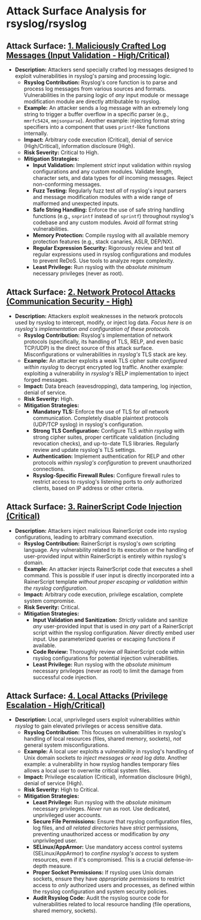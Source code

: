 # Attack Surface Analysis for rsyslog/rsyslog

## Attack Surface: [1. Maliciously Crafted Log Messages (Input Validation - High/Critical)](./attack_surfaces/1__maliciously_crafted_log_messages__input_validation_-_highcritical_.md)

*   **Description:** Attackers send specially crafted log messages designed to exploit vulnerabilities in rsyslog's parsing and processing logic.
    *   **Rsyslog Contribution:** Rsyslog's core function is to parse and process log messages from various sources and formats. Vulnerabilities in the parsing logic of *any* input module or message modification module are directly attributable to rsyslog.
    *   **Example:** An attacker sends a log message with an extremely long string to trigger a buffer overflow in a specific parser (e.g., `mmrfc5424`, `mmjsonparse`). Another example: injecting format string specifiers into a component that uses `printf`-like functions internally.
    *   **Impact:** Arbitrary code execution (Critical), denial of service (High/Critical), information disclosure (High).
    *   **Risk Severity:** Critical to High.
    *   **Mitigation Strategies:**
        *   **Input Validation:** Implement *strict* input validation within rsyslog configurations and any custom modules. Validate length, character sets, and data types for *all* incoming messages. Reject non-conforming messages.
        *   **Fuzz Testing:** Regularly fuzz test *all* of rsyslog's input parsers and message modification modules with a wide range of malformed and unexpected inputs.
        *   **Safe String Handling:** Enforce the use of safe string handling functions (e.g., `snprintf` instead of `sprintf`) throughout rsyslog's codebase and any custom modules. Avoid *all* format string vulnerabilities.
        *   **Memory Protection:** Compile rsyslog with all available memory protection features (e.g., stack canaries, ASLR, DEP/NX).
        *   **Regular Expression Security:**  Rigorously review and test *all* regular expressions used in rsyslog configurations and modules to prevent ReDoS. Use tools to analyze regex complexity.
        *   **Least Privilege:** Run rsyslog with the *absolute minimum* necessary privileges (never as root).

## Attack Surface: [2. Network Protocol Attacks (Communication Security - High)](./attack_surfaces/2__network_protocol_attacks__communication_security_-_high_.md)

*   **Description:** Attackers exploit weaknesses in the network protocols used by rsyslog to intercept, modify, or inject log data. *Focus here is on rsyslog's implementation and configuration of these protocols.*
    *   **Rsyslog Contribution:** Rsyslog's implementation of network protocols (specifically, its handling of TLS, RELP, and even basic TCP/UDP) is the direct source of this attack surface. Misconfigurations or vulnerabilities in *rsyslog's* TLS stack are key.
    *   **Example:** An attacker exploits a weak TLS cipher suite *configured within rsyslog* to decrypt encrypted log traffic. Another example: exploiting a vulnerability in *rsyslog's* RELP implementation to inject forged messages.
    *   **Impact:** Data breach (eavesdropping), data tampering, log injection, denial of service.
    *   **Risk Severity:** High.
    *   **Mitigation Strategies:**
        *   **Mandatory TLS:** Enforce the use of TLS for *all* network communication.  Completely disable plaintext protocols (UDP/TCP syslog) in rsyslog's configuration.
        *   **Strong TLS Configuration:** Configure TLS *within rsyslog* with strong cipher suites, proper certificate validation (including revocation checks), and up-to-date TLS libraries. Regularly review and update rsyslog's TLS settings.
        *   **Authentication:** Implement authentication for RELP and other protocols *within rsyslog's configuration* to prevent unauthorized connections.
        *   **Rsyslog-Specific Firewall Rules:** Configure firewall rules to restrict access to rsyslog's listening ports to *only* authorized clients, based on IP address or other criteria.

## Attack Surface: [3. RainerScript Code Injection (Critical)](./attack_surfaces/3__rainerscript_code_injection__critical_.md)

*   **Description:** Attackers inject malicious RainerScript code into rsyslog configurations, leading to arbitrary command execution.
    *   **Rsyslog Contribution:** RainerScript is rsyslog's *own* scripting language.  Any vulnerability related to its execution or the handling of user-provided input within RainerScript is entirely within rsyslog's domain.
    *   **Example:** An attacker injects RainerScript code that executes a shell command. This is possible if user input is directly incorporated into a RainerScript template *without proper escaping or validation within the rsyslog configuration*.
    *   **Impact:** Arbitrary code execution, privilege escalation, complete system compromise.
    *   **Risk Severity:** Critical.
    *   **Mitigation Strategies:**
        *   **Input Validation and Sanitization:** *Strictly* validate and sanitize *any* user-provided input that is used in *any* part of a RainerScript script within the rsyslog configuration.  *Never* directly embed user input. Use parameterized queries or escaping functions if available.
        *   **Code Review:** Thoroughly review *all* RainerScript code within rsyslog configurations for potential injection vulnerabilities.
        *   **Least Privilege:** Run rsyslog with the *absolute minimum* necessary privileges (never as root) to limit the damage from successful code injection.

## Attack Surface: [4. Local Attacks (Privilege Escalation - High/Critical)](./attack_surfaces/4__local_attacks__privilege_escalation_-_highcritical_.md)

* **Description:** Local, unprivileged users exploit vulnerabilities *within rsyslog* to gain elevated privileges or access sensitive data.
    * **Rsyslog Contribution:** This focuses on vulnerabilities in rsyslog's handling of local resources (files, shared memory, sockets), *not* general system misconfigurations.
    * **Example:** A local user exploits a vulnerability in rsyslog's handling of Unix domain sockets *to inject messages or read log data*. Another example: a vulnerability in how rsyslog handles temporary files allows a local user to overwrite critical system files.
    * **Impact:** Privilege escalation (Critical), information disclosure (High), denial of service (High).
    * **Risk Severity:** High to Critical.
    * **Mitigation Strategies:**
        *   **Least Privilege:** Run rsyslog with the *absolute minimum* necessary privileges. *Never* run as root. Use dedicated, unprivileged user accounts.
        *   **Secure File Permissions:** Ensure that rsyslog configuration files, log files, and *all related directories* have *strict* permissions, preventing unauthorized access or modification by *any* unprivileged user.
        *   **SELinux/AppArmor:** Use mandatory access control systems (SELinux/AppArmor) to *confine rsyslog's access* to system resources, even if it's compromised. This is a crucial defense-in-depth measure.
        *   **Proper Socket Permissions:** If rsyslog uses Unix domain sockets, ensure they have *appropriate permissions* to restrict access to *only* authorized users and processes, as defined within the rsyslog configuration and system security policies.
        * **Audit Rsyslog Code:** Audit the rsyslog source code for vulnerabilities related to local resource handling (file operations, shared memory, sockets).

